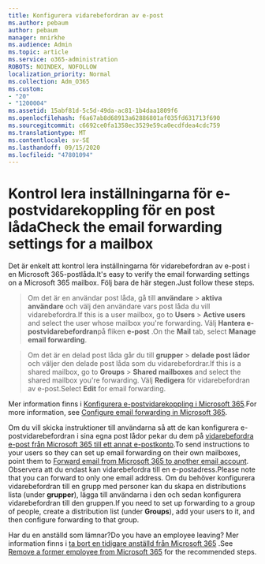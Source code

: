 ```yaml
---
title: Konfigurera vidarebefordran av e-post
ms.author: pebaum
author: pebaum
manager: mnirkhe
ms.audience: Admin
ms.topic: article
ms.service: o365-administration
ROBOTS: NOINDEX, NOFOLLOW
localization_priority: Normal
ms.collection: Adm_O365
ms.custom:
- "20"
- "1200004"
ms.assetid: 15abf81d-5c5d-49da-ac81-1b4daa1809f6
ms.openlocfilehash: f6a67ab8d68913a62886801af035fd631713f690
ms.sourcegitcommit: c6692ce0fa1358ec3529e59ca0ecdfdea4cdc759
ms.translationtype: MT
ms.contentlocale: sv-SE
ms.lasthandoff: 09/15/2020
ms.locfileid: "47801094"
---
```

# <a name="check-the-email-forwarding-settings-for-a-mailbox"></a><span data-ttu-id="9bc0c-102">Kontrol lera inställningarna för e-postvidarekoppling för en post låda</span><span class="sxs-lookup"><span data-stu-id="9bc0c-102">Check the email forwarding settings for a mailbox</span></span>

<span data-ttu-id="9bc0c-103">Det är enkelt att kontrol lera inställningarna för vidarebefordran av e-post i en Microsoft 365-postlåda.</span><span class="sxs-lookup"><span data-stu-id="9bc0c-103">It's easy to verify the email forwarding settings on a Microsoft 365 mailbox.</span></span> <span data-ttu-id="9bc0c-104">Följ bara de här stegen.</span><span class="sxs-lookup"><span data-stu-id="9bc0c-104">Just follow these steps.</span></span>
  
> <span data-ttu-id="9bc0c-105">Om det är en användar post låda, gå till **användare** \> **aktiva användare** och välj den användare vars post låda du vill vidarebefordra.</span><span class="sxs-lookup"><span data-stu-id="9bc0c-105">If this is a user mailbox, go to **Users** \> **Active users** and select the user whose mailbox you're forwarding.</span></span> <span data-ttu-id="9bc0c-106">Välj **Hantera e-postvidarebefordran**på fliken **e-post** .</span><span class="sxs-lookup"><span data-stu-id="9bc0c-106">On the **Mail** tab, select **Manage email forwarding**.</span></span>

> <span data-ttu-id="9bc0c-107">Om det är en delad post låda går du till **grupper** \> **delade post lådor** och väljer den delade post låda som du vidarebefordrar.</span><span class="sxs-lookup"><span data-stu-id="9bc0c-107">If this is a shared mailbox, go to **Groups** \> **Shared mailboxes** and select the shared mailbox you're forwarding.</span></span> <span data-ttu-id="9bc0c-108">Välj **Redigera** för vidarebefordran av e-post.</span><span class="sxs-lookup"><span data-stu-id="9bc0c-108">Select **Edit** for email forwarding.</span></span>

<span data-ttu-id="9bc0c-109">Mer information finns i [Konfigurera e-postvidarekoppling i Microsoft 365](https://docs.microsoft.com/microsoft-365/admin/email/configure-email-forwarding).</span><span class="sxs-lookup"><span data-stu-id="9bc0c-109">For more information, see [Configure email forwarding in Microsoft 365](https://docs.microsoft.com/microsoft-365/admin/email/configure-email-forwarding).</span></span>
  
<span data-ttu-id="9bc0c-110">Om du vill skicka instruktioner till användarna så att de kan konfigurera e-postvidarebefordran i sina egna post lådor pekar du dem på [vidarebefordra e-post från Microsoft 365 till ett annat e-postkonto](https://support.office.com/article/Forward-email-from-Office-365-to-another-email-account-1ed4ee1e-74f8-4f53-a174-86b748ff6a0e).</span><span class="sxs-lookup"><span data-stu-id="9bc0c-110">To send instructions to your users so they can set up email forwarding on their own mailboxes, point them to [Forward email from Microsoft 365 to another email account](https://support.office.com/article/Forward-email-from-Office-365-to-another-email-account-1ed4ee1e-74f8-4f53-a174-86b748ff6a0e).</span></span> <span data-ttu-id="9bc0c-111">Observera att du endast kan vidarebefordra till en e-postadress.</span><span class="sxs-lookup"><span data-stu-id="9bc0c-111">Please note that you can forward to only one email address.</span></span> <span data-ttu-id="9bc0c-112">Om du behöver konfigurera vidarebefordran till en grupp med personer kan du skapa en distributions lista (under **grupper**), lägga till användarna i den och sedan konfigurera vidarebefordran till den gruppen.</span><span class="sxs-lookup"><span data-stu-id="9bc0c-112">If you need to set up forwarding to a group of people, create a distribution list (under **Groups**), add your users to it, and then configure forwarding to that group.</span></span>
  
<span data-ttu-id="9bc0c-113">Har du en anställd som lämnar?</span><span class="sxs-lookup"><span data-stu-id="9bc0c-113">Do you have an employee leaving?</span></span> <span data-ttu-id="9bc0c-114">Mer information finns i [ta bort en tidigare anställd från Microsoft 365](https://docs.microsoft.com/microsoft-365/admin/add-users/remove-former-employee) .</span><span class="sxs-lookup"><span data-stu-id="9bc0c-114">See [Remove a former employee from Microsoft 365](https://docs.microsoft.com/microsoft-365/admin/add-users/remove-former-employee) for the recommended steps.</span></span>